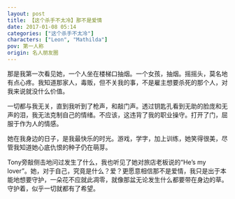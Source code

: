 ```yaml
---
layout: post
title: 【这个杀手不太冷】那不是爱情
date: 2017-01-08 05:14
categories: ["这个杀手不太冷"]
characters: ["Leon", "Mathilda"]
pov: 第一人称
origin: 名人朋友圈
---
```


那是我第一次看见她，一个人坐在楼梯口抽烟。一个女孩，抽烟。摇摇头，莫名地有点心疼。我知道那家人，毒贩，但不关我的事，不是雇主想要杀死的那个人，对我来说就没什么价值。

一切都与我无关，直到我听到了枪声，和敲门声。透过钥匙孔看到无助的脸庞和无声的泪，我无法克制自己的情绪。不应该，这违背了我的职业操守。打开了门，屈服于作为人的情感。

她在我身边的日子，是我最快乐的时光。游戏，学字，加上训练，她笑得很美，尽管我知道她心底仇恨的种子仍在萌芽。

Tony旁敲侧击地问过发生了什么，我也听见了她对旅店老板说的“He’s my lover”。她，对于自己，究竟是什么？爱？更愿意相信那不是爱情，我只是出于本能地想要守护，一朵花不应就此凋零，就像那盆无论发生什么都要带在身边的草。守护着，似乎一切就都有了希望。
